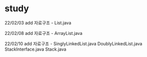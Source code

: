 # study

22/02/03
    add 자료구조 - List.java

22/02/08
    add 자료구조 - ArrayList.java

22/02/10
    add 자료구조 - SinglyLinkedList.java
                 DoublyLinkedList.java
                 StackInterface.java
                 Stack.java